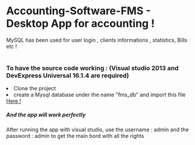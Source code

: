 # Accounting-Software-FMS - Desktop App for accounting !
MySQL has been used for user login , clients informations , statistics, Bills etc ! <br> <br>
<h3> To have the source code working :  (Visual studio 2013 and DevExpress Universal 16.1.4 are required) </h3> 
<li>Clone the project</li> 
<li>create a Mysql database under the name "fms_db" and import this file <a href="https://www.mediafire.com/file/66hd80acgmln5qj/fms_db.sql/file">  Here ! </a> </li>
<h5> And the app will work perfectly </h5> 


After running the app with visual studio, use the username : admin and the password : admin to get the main bord with all the rights

